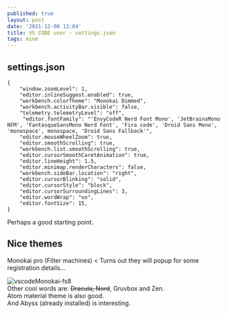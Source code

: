 ```yaml
---
published: true
layout: post
date: '2021-12-08 13:04'
title: VS CODE user - settings.json
tags: mine 
---
```

## settings.json

    {
        "window.zoomLevel": 1,
        "editor.inlineSuggest.enabled": true,
        "workbench.colorTheme": "Monokai Dimmed",
        "workbench.activityBar.visible": false,
        "telemetry.telemetryLevel": "off",
         "editor.fontFamily": "'EnvyCodeR Nerd Font Mono', 'JetBrainsMono NFM', 'FantasqueSansMono Nerd Font', 'Fira code', 'Droid Sans Mono', 'monospace', monospace, 'Droid Sans Fallback'",
        "editor.mouseWheelZoom": true,
        "editor.smoothScrolling": true,
        "workbench.list.smoothScrolling": true,
        "editor.cursorSmoothCaretAnimation": true,
        "editor.lineHeight": 1.5,
        "editor.minimap.renderCharacters": false,
        "workbench.sideBar.location": "right",
        "editor.cursorBlinking": "solid",
        "editor.cursorStyle": "block",
        "editor.cursorSurroundingLines": 3,
        "editor.wordWrap": "on",
        "editor.fontSize": 15,
    }

Perhaps a good starting point.

## Nice themes

Monokai pro (Filter machines) < Turns out they will popup for some registration details...

![vscodeMonokai-fs8](https://user-images.githubusercontent.com/4248721/145226658-35907702-a0bc-4ceb-b674-d39f0dfdac1d.png)  
Other cool words are: <s>Dracula, Nord</s>, Gruvbox and Zen.  
Atom material theme is also good.  
And Abyss (already installed) is interesting.